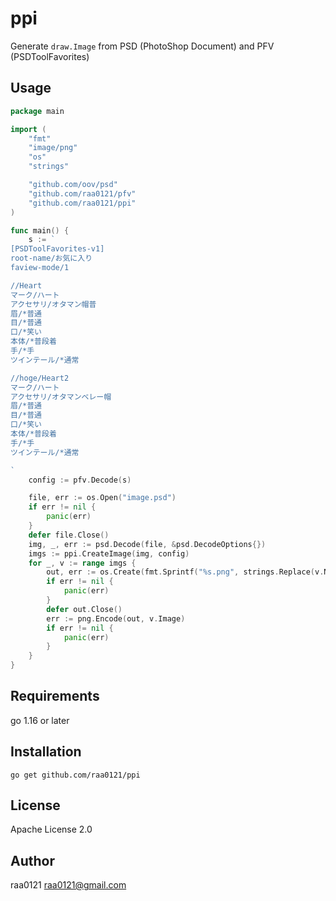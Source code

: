 # ppi

Generate `draw.Image` from PSD (PhotoShop Document) and PFV (PSDToolFavorites)

## Usage
```go
package main

import (
	"fmt"
	"image/png"
	"os"
	"strings"

	"github.com/oov/psd"
	"github.com/raa0121/pfv"
	"github.com/raa0121/ppi"
)

func main() {
	s := `
[PSDToolFavorites-v1]
root-name/お気に入り
faview-mode/1

//Heart
マーク/ハート
アクセサリ/オタマン帽普
眉/*普通
目/*普通
口/*笑い
本体/*普段着
手/*手
ツインテール/*通常

//hoge/Heart2
マーク/ハート
アクセサリ/オタマンベレー帽
眉/*普通
目/*普通
口/*笑い
本体/*普段着
手/*手
ツインテール/*通常

`
	config := pfv.Decode(s)

	file, err := os.Open("image.psd")
	if err != nil {
		panic(err)
	}
	defer file.Close()
	img, _, err := psd.Decode(file, &psd.DecodeOptions{})
	imgs := ppi.CreateImage(img, config)
	for _, v := range imgs {
		out, err := os.Create(fmt.Sprintf("%s.png", strings.Replace(v.Name, "/", "_", -1)))
		if err != nil {
			panic(err)
		}
		defer out.Close()
		err := png.Encode(out, v.Image)
		if err != nil {
			panic(err)
		}
	}
}
```
## Requirements
go 1.16 or later

## Installation
```
go get github.com/raa0121/ppi
```

## License
Apache License 2.0

## Author
raa0121 <raa0121@gmail.com>
